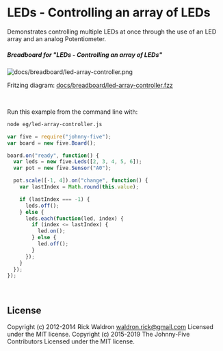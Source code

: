 <!--remove-start-->

# LEDs - Controlling an array of LEDs

<!--remove-end-->


Demonstrates controlling multiple LEDs at once through the use of an LED array and an analog Potentiometer.





##### Breadboard for "LEDs - Controlling an array of LEDs"



![docs/breadboard/led-array-controller.png](breadboard/led-array-controller.png)<br>

Fritzing diagram: [docs/breadboard/led-array-controller.fzz](breadboard/led-array-controller.fzz)

&nbsp;




Run this example from the command line with:
```bash
node eg/led-array-controller.js
```


```javascript
var five = require("johnny-five");
var board = new five.Board();

board.on("ready", function() {
  var leds = new five.Leds([2, 3, 4, 5, 6]);
  var pot = new five.Sensor("A0");

  pot.scale([-1, 4]).on("change", function() {
    var lastIndex = Math.round(this.value);

    if (lastIndex === -1) {
      leds.off();
    } else {
      leds.each(function(led, index) {
        if (index <= lastIndex) {
          led.on();
        } else {
          led.off();
        }
      });
    }
  });
});

```








&nbsp;

<!--remove-start-->

## License
Copyright (c) 2012-2014 Rick Waldron <waldron.rick@gmail.com>
Licensed under the MIT license.
Copyright (c) 2015-2019 The Johnny-Five Contributors
Licensed under the MIT license.

<!--remove-end-->
